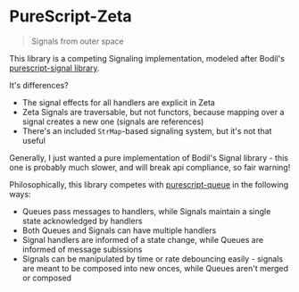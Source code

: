 # PureScript-Zeta

> Signals from outer space

This library is a competing Signaling implementation, modeled after
Bodil's [purescript-signal library](https://pursuit.purescript.org/packages/purescript-signal/9.0.0).

It's differences?

- The signal effects for all handlers are explicit in Zeta
- Zeta Signals are traversable, but not functors, because mapping over a signal creates a new one (signals are references)
- There's an included `StrMap`-based signaling system, but it's not that useful


Generally, I just wanted a pure implementation of Bodil's Signal library - this one
is probably much slower, and will break api compliance, so fair warning!


Philosophically, this library competes with [purescript-queue](https://pursuit.purescript.org/packages/purescript-queue/1.1.1)
in the following ways:

- Queues pass messages to handlers, while Signals maintain a single state acknowledged by handlers
- Both Queues and Signals can have multiple handlers
- Signal handlers are informed of a state change, while Queues are informed of message subissions
- Signals can be manipulated by time or rate debouncing easily - signals are meant to be composed into new onces, while Queues aren't merged or composed
